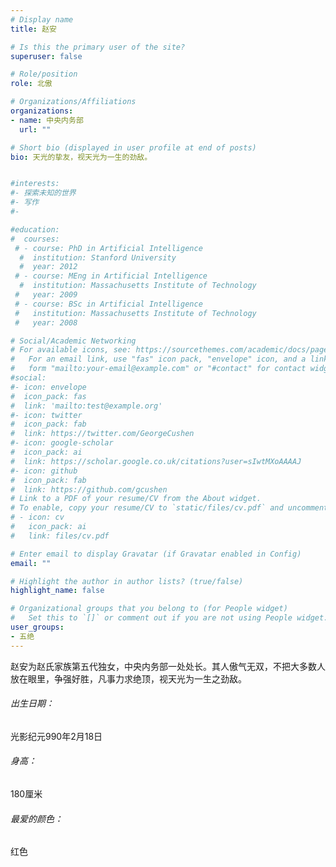 ```yaml
---
# Display name
title: 赵安

# Is this the primary user of the site?
superuser: false

# Role/position
role: 北傲

# Organizations/Affiliations
organizations:
- name: 中央内务部
  url: ""

# Short bio (displayed in user profile at end of posts)
bio: 天光的挚友，视天光为一生的劲敌。


#interests:
#- 探索未知的世界
#- 写作
#- 

#education:
#  courses:
 # - course: PhD in Artificial Intelligence
  #  institution: Stanford University
  #  year: 2012
 # - course: MEng in Artificial Intelligence
  #  institution: Massachusetts Institute of Technology
 #   year: 2009
 # - course: BSc in Artificial Intelligence
 #   institution: Massachusetts Institute of Technology
 #   year: 2008

# Social/Academic Networking
# For available icons, see: https://sourcethemes.com/academic/docs/page-builder/#icons
#   For an email link, use "fas" icon pack, "envelope" icon, and a link in the
#   form "mailto:your-email@example.com" or "#contact" for contact widget.
#social:
#- icon: envelope
#  icon_pack: fas
#  link: 'mailto:test@example.org'
#- icon: twitter
#  icon_pack: fab
#  link: https://twitter.com/GeorgeCushen
#- icon: google-scholar
#  icon_pack: ai
#  link: https://scholar.google.co.uk/citations?user=sIwtMXoAAAAJ
#- icon: github
#  icon_pack: fab
#  link: https://github.com/gcushen
# Link to a PDF of your resume/CV from the About widget.
# To enable, copy your resume/CV to `static/files/cv.pdf` and uncomment the lines below.
# - icon: cv
#   icon_pack: ai
#   link: files/cv.pdf

# Enter email to display Gravatar (if Gravatar enabled in Config)
email: ""

# Highlight the author in author lists? (true/false)
highlight_name: false

# Organizational groups that you belong to (for People widget)
#   Set this to `[]` or comment out if you are not using People widget.
user_groups:
- 五绝
---
```


赵安为赵氏家族第五代独女，中央内务部一处处长。其人傲气无双，不把大多数人放在眼里，争强好胜，凡事力求绝顶，视天光为一生之劲敌。



###### 出生日期：

光影纪元990年2月18日

###### 身高：

180厘米

###### 最爱的颜色：

红色